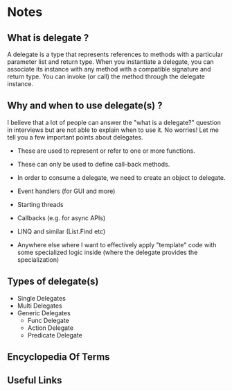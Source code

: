 # Notes


## What is delegate ?
A delegate is a type that represents references to methods with a particular parameter list and return type. When you instantiate a delegate, you can associate its instance with any method with a compatible signature and return type. You can invoke (or call) the method through the delegate instance.

## Why and when to use delegate(s) ?
I believe that a lot of people can answer the "what is a delegate?" question in interviews but are not able to explain when to use it. No worries! Let me tell you a few important points about delegates.

- These are used to represent or refer to one or more functions.
- These can only be used to define call-back methods.
- In order to consume a delegate, we need to create an object to delegate.

- Event handlers (for GUI and more)
- Starting threads
- Callbacks (e.g. for async APIs)
- LINQ and similar (List.Find etc)
- Anywhere else where I want to effectively apply "template" code with some specialized logic inside (where the delegate provides the specialization)

## Types of delegate(s)

- Single Delegates
- Multi Delegates
- Generic Delegates
	- Func Delegate
	- Action Delegate
	- Predicate Delegate

## Encyclopedia Of Terms

## Useful Links